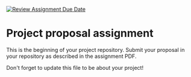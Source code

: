 [![Review Assignment Due Date](https://classroom.github.com/assets/deadline-readme-button-24ddc0f5d75046c5622901739e7c5dd533143b0c8e959d652212380cedb1ea36.svg)](https://classroom.github.com/a/RvVGEZ8I)
# Project proposal assignment

This is the beginning of your project repository. Submit your proposal in your repository as described in the assignment PDF.

Don't forget to update this file to be about your project!

